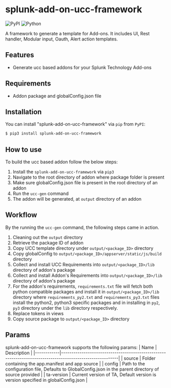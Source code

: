 # splunk-add-on-ucc-framework

![PyPI](https://img.shields.io/pypi/v/splunk-add-on-ucc-framework)
![Python](https://img.shields.io/pypi/pyversions/splunk-add-on-ucc-framework.svg)

A framework to generate a template for Add-ons. It includes UI, Rest handler, Modular input, Oauth, Alert action templates.

## Features

- Generate ucc based addons for your Splunk Technology Add-ons

## Requirements

- Addon package and globalConfig.json file

## Installation

You can install "splunk-add-on-ucc-framework" via `pip` from `PyPI`:

```bash
$ pip3 install splunk-add-on-ucc-framework
```
## How to use

To build the ucc based addon follow the below steps:

1. Install the `splunk-add-on-ucc-framework` via `pip3`
2. Navigate to the root directory of addon where package folder is present
3. Make sure globalConfig.json file is present in the root directory of an addon
4. Run the `ucc-gen` command
5. The addon will be generated, at `output` directory of an addon

## Workflow
By the running the `ucc-gen` command, the following steps came in action.
1. Cleaning out the `output` directory
2. Retrieve the package ID of addon
3. Copy UCC template directory under `output/<package_ID>` directory
4. Copy globalConfig to `output/<package_ID>/appserver/static/js/build` directory
5. Collect and install UCC Requirements into `output/<package_ID>/lib` directory of addon's package
6. Collect and install Addon's Requirements into `output/<package_ID>/lib` directory of addon's package
7. For the addon's requirements, `requirements.txt` file will fetch both python compatible packages and install it in `output/<package_ID>/lib` directory where `requirements_py2.txt` and `requirements_py3.txt` files install the python2, python3 specific packages and in installing in `py2`, `py3` directory under the `lib` directory respectively. 
8. Replace tokens in views
9. Copy source package to `output/<package_ID>` directory

## Params

splunk-add-on-ucc-framework supports the following params:
| Name       | Description                                                                                              |
|------------|----------------------------------------------------------------------------------------------------------|
| source     | Folder containing the app.manifest and app source                                                        |
| config     | Path to the configuration file, Defaults to GlobalConfig.json in the parent directory of source provided |
| ta-version | Current version of TA, Default version is version specified in globalConfig.json                         |
